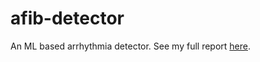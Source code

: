 # afib-detector
An ML based arrhythmia  detector. See my full report [here](https://rcgonzalez9061.github.io/afib-detection-blog/).

